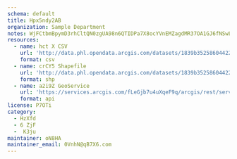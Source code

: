 ```yaml
---
schema: default
title: Hpx5ndy2AB 
organization: Sample Department 
notes: WjFCtbmBpymD3rhCltQN0zgUA98n6QTIDPa7X8ocYVnEMZagdMR37OA1GJ6fNSwLO5k0qXL4lH9 W2sqxPZByf pJERehSFs5GeH 
resources:
  - name: hct X CSV
    url: 'http://data.phl.opendata.arcgis.com/datasets/1839b35258604422b0b520cbb668df0d_0.csv'
    format: csv
  - name: crCY5 Shapefile
    url: 'http://data.phl.opendata.arcgis.com/datasets/1839b35258604422b0b520cbb668df0d_0.zip'
    format: shp
  - name: a2i9Z GeoService
    url: 'https://services.arcgis.com/fLeGjb7u4uXqeF9q/arcgis/rest/services/Air_Monitoring_Stations/FeatureServer/0/query'
    format: api
license: P7OTi 
category:
  - HzXfd 
  - 6 ZjF 
  -  K3ju 
maintainer: oN8HA  
maintainer_email: 0VnhN@qB7X6.com
---
```

